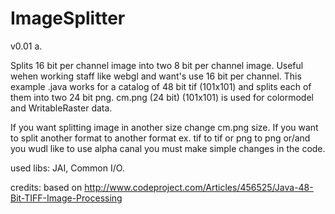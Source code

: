 ImageSplitter
=============

v0.01 a.

Splits 16 bit per channel image into two 8 bit per channel image. Useful wehen working staff like webgl and want's use 16 bit per channel.
This example .java works for a catalog of 48 bit tif (101x101) and splits each of them into two 24 bit png.
cm.png (24 bit) (101x101) is used for colormodel and WritableRaster data.

If you want splitting image in another size change cm.png size.
If you want to split another format to another format ex. tif to tif or png to png or/and you wudl like to use alpha canal you must make simple changes in the code.

used libs: JAI, Common I/O.

credits:
based on http://www.codeproject.com/Articles/456525/Java-48-Bit-TIFF-Image-Processing